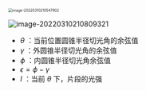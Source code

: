 <img src="https://www.qiniu.cregskin.com/202203102105992.png" alt="image-20220310210547902" style="zoom:50%;" />

![image-20220310210809321](https://www.qiniu.cregskin.com/202203102108349.png) 

+ $\theta$ ：当前位置圆锥半径切光角的余弦值
+ $\gamma$ ：外圆锥半径切光角的余弦值
+ $\phi$ ：内圆锥半径切光角余弦值
+ $\epsilon = \phi - \gamma$
+ $I$ ：当前 $\theta$ 下，片段的光强